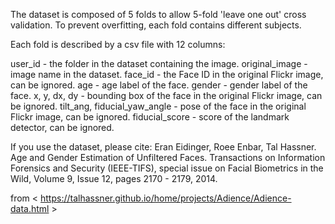 The dataset is composed of 5 folds to allow 5-fold 'leave one out' cross validation. To prevent overfitting, each fold contains different subjects. 

Each fold is described by a csv file with 12 columns:

user_id - the folder in the dataset containing the image. 
original_image - image name in the dataset.
face_id - the Face ID in the original Flickr image, can be ignored. 
age - age label of the face.
gender - gender label of the face.
x, y, dx, dy - bounding box of the face in the original Flickr image, can be ignored.
tilt_ang, fiducial_yaw_angle - pose of the face in the original Flickr image, can be ignored. 
fiducial_score - score of the landmark detector, can be ignored. 

If you use the dataset, please cite: Eran Eidinger, Roee Enbar, Tal Hassner. Age and Gender Estimation of Unfiltered Faces. Transactions on Information Forensics and Security (IEEE-TIFS), special issue on Facial Biometrics in the Wild, Volume 9, Issue 12, pages 2170 - 2179, 2014.

from < https://talhassner.github.io/home/projects/Adience/Adience-data.html >
